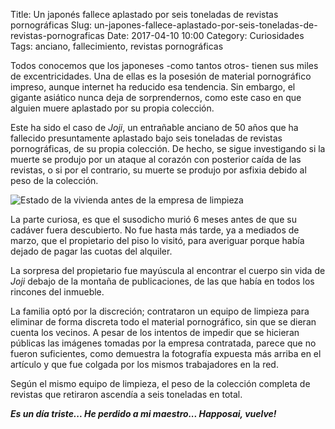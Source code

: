 Title: Un japonés fallece aplastado por seis toneladas de revistas pornográficas
Slug: un-japones-fallece-aplastado-por-seis-toneladas-de-revistas-pornograficas
Date: 2017-04-10 10:00
Category: Curiosidades
Tags: anciano, fallecimiento, revistas pornográficas



Todos conocemos que los japoneses -como tantos otros- tienen sus miles de excentricidades. Una de ellas es la posesión de material pornográfico impreso, aunque internet ha reducido esa tendencia. Sin embargo, el gigante asiático nunca deja de sorprendernos, como este caso en que alguien muere aplastado por su propia colección.

Este ha sido el caso de *Joji*, un entrañable anciano de 50 años que ha fallecido presuntamente aplastado bajo seis toneladas de revistas pornográficas, de su propia colección. De hecho, se sigue investigando si la muerte se produjo por un ataque al corazón con posterior caída de las revistas, o si por el contrario, su muerte se produjo por asfixia debido al peso de la colección.

![Estado de la vivienda antes de la empresa de limpieza]({static}/images/inmueble-de-joji.jpg)

La parte curiosa, es que el susodicho murió 6 meses antes de que su cadáver fuera descubierto. No fue hasta más tarde, ya a mediados de marzo, que el propietario del piso lo visitó, para averiguar porque había dejado de pagar las cuotas del alquiler.

La sorpresa del propietario fue mayúscula al encontrar el cuerpo sin vida de *Joji* debajo de la montaña de publicaciones, de las que había en todos los rincones del inmueble.

La familia optó por la discreción; contrataron un equipo de limpieza para eliminar de forma discreta todo el material pornográfico, sin que se dieran cuenta los vecinos. A pesar de los intentos de impedir que se hicieran públicas las imágenes tomadas por la empresa contratada, parece que no fueron suficientes, como demuestra la fotografía expuesta más arriba en el artículo y que fue colgada por los mismos trabajadores en la red.

Según el mismo equipo de limpieza, el peso de la colección completa de revistas que retiraron ascendía a seis toneladas en total.

***Es un día triste... He perdido a mi maestro... Happosai, vuelve!***
